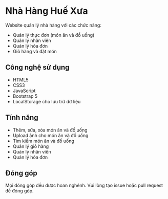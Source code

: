 # Nhà Hàng Huế Xưa

Website quản lý nhà hàng với các chức năng:
- Quản lý thực đơn (món ăn và đồ uống)
- Quản lý nhân viên
- Quản lý hóa đơn
- Giỏ hàng và đặt món

## Công nghệ sử dụng
- HTML5
- CSS3
- JavaScript
- Bootstrap 5
- LocalStorage cho lưu trữ dữ liệu


## Tính năng
- Thêm, sửa, xóa món ăn và đồ uống
- Upload ảnh cho món ăn và đồ uống
- Tìm kiếm món ăn và đồ uống
- Quản lý giỏ hàng
- Quản lý nhân viên
- Quản lý hóa đơn

## Đóng góp
Mọi đóng góp đều được hoan nghênh. Vui lòng tạo issue hoặc pull request để đóng góp. 